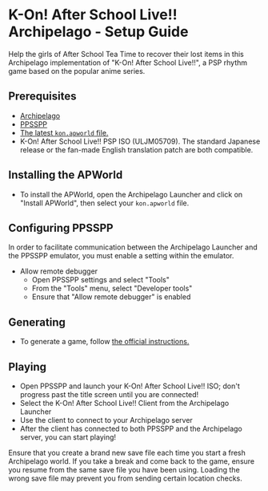 # K-On! After School Live!! Archipelago - Setup Guide
Help the girls of After School Tea Time to recover their lost items in this Archipelago implementation of "K-On! After School Live!!", a PSP rhythm game based on the popular anime series.

## Prerequisites
- [Archipelago](https://github.com/ArchipelagoMW/Archipelago/releases/latest)
- [PPSSPP](https://www.ppsspp.org/)
- [The latest `kon.apworld` file.](https://github.com/dannybonz/k-on_archipelago/releases/latest)
- K-On! After School Live!! PSP ISO (ULJM05709). The standard Japanese release or the fan-made English translation patch are both compatible.

## Installing the APWorld
- To install the APWorld, open the Archipelago Launcher and click on "Install APWorld", then select your `kon.apworld` file.

## Configuring PPSSPP
In order to facilitate communication between the Archipelago Launcher and the PPSSPP emulator, you must enable a setting within the emulator.
- Allow remote debugger
  - Open PPSSPP settings and select "Tools"
  - From the "Tools" menu, select "Developer tools"
  - Ensure that "Allow remote debugger" is enabled
  
## Generating
- To generate a game, follow [the official instructions.](https://archipelago.gg/tutorial/Archipelago/setup/en#generating-a-game)

## Playing
- Open PPSSPP and launch your K-On! After School Live!! ISO; don't progress past the title screen until you are connected!
- Select the K-On! After School Live!! Client from the Archipelago Launcher
- Use the client to connect to your Archipelago server
- After the client has connected to both PPSSPP and the Archipelago server, you can start playing!
  
Ensure that you create a brand new save file each time you start a fresh Archipelago world. If you take a break and come back to the game, ensure you resume from the same save file you have been using. Loading the wrong save file may prevent you from sending certain location checks.
